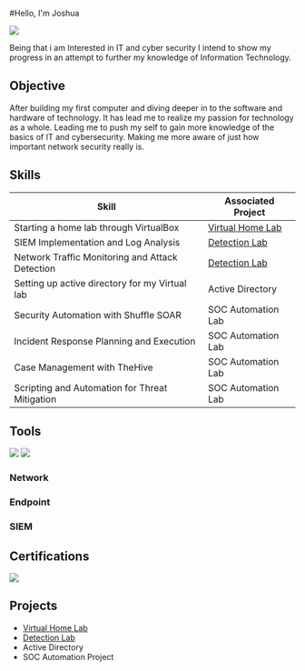 #Hello, I'm Joshua

<a href="https://linkedin.com/in/joshua-knisley-842a05336/"><img src="https://img.shields.io/badge/-LinkedIn-0072b1?&style=for-the-badge&logo=linkedin&logoColor=white" /></a>
                                             
Being that i am Interested in IT and cyber security I intend to show my progress in an attempt to further my knowledge of Information Technology.

## Objective

After building my first computer and diving deeper in to the software and hardware of technology. It has lead me to realize my passion for technology as a whole. Leading me to push my self to gain more knowledge of the basics of IT and cybersecurity.
Making me more aware of just how important network security really is.

## Skills

| Skill                                         | Associated Project         |
|-----------------------------------------------|----------------------------|
| Starting a home lab through VirtualBox        | <a href="https://github.com/DemonzGunz/Virtual-Home-Lab/blob/main/README.md">Virtual Home Lab</a>| 
| SIEM Implementation and Log Analysis          | <a href="https://github.com/DemonzGunz/Detection-Lab">Detection Lab</a>|
| Network Traffic Monitoring and Attack Detection | <a href="https://github.com/DemonzGunz/Detection-Lab">Detection Lab</a>|
| Setting up active directory for my Virtual lab| Active Directory|
| Security Automation with Shuffle SOAR         | SOC Automation Lab|
| Incident Response Planning and Execution      | SOC Automation Lab|
| Case Management with TheHive                  | SOC Automation Lab|
| Scripting and Automation for Threat Mitigation | SOC Automation Lab|

## Tools
<img src="https://img.shields.io/badge/-VirtualBox-1679A7?&style=for-the-badge&logo=VirtualBox&logoColor=white" />
<img src="https://img.shields.io/badge/-Splunk-1679A7?&style=for-the-badge&logo=Splunk&logoColor=white" />

### Network
<div>
   
    
</div>

### Endpoint
<div>
  
</div>

### SIEM
<div>

</div>

## Certifications
<div>
<a href="https://coursera.org/share/3470ada4c63705f7c1fba8a4b39b4f74"><img src="https://img.shields.io/badge/-Google IT Support Certificate-0072b1?&style=for-the-badge&logo=linkedin&logoColor=white" /></a>
</div>

## Projects
- <a href="https://github.com/DemonzGunz/Virtual-Home-Lab/blob/main/README.md">Virtual Home Lab</a>
- <a href="https://github.com/DemonzGunz/Detection-Lab">Detection Lab</a>
- Active Directory
- SOC Automation Project
